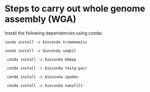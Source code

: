# Steps to carry out whole genome assembly (WGA)

Install the following dependencies using conda:

```
conda install -c bioconda trimmomatic
 
conda install -c bioconda seqkit 
 
 conda install -c bioconda bbmap
 
 conda install -c bioconda fastq-pair
 
 conda install -c bioconda spades
 
 conda install -c bioconda nanofilt

```


